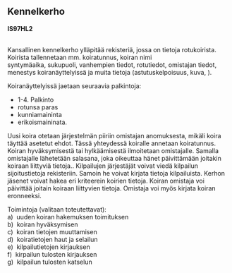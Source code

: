 Kennelkerho
-----------

**IS97HL2** \
 

Kansallinen kennelkerho ylläpitää rekisteriä, jossa on tietoja
rotukoirista.  Koirista tallennetaan mm. koiratunnus, koiran nimi \
syntymäaika, sukupuoli, vanhempien tiedot, rotutiedot, omistajan tiedot,
menestys koiranäyttelyissä ja muita tietoja (astutuskelpoisuus, kuva, ).

Koiranäyttelyissä jaetaan seuraavia palkintoja:

-   1-4. Palkinto
-   rotunsa paras
-   kunniamaininta
-   erikoismaininata.

Uusi koira otetaan järjestelmän piiriin omistajan anomuksesta, mikäli
koira täyttää asetetut ehdot. Tässä yhteydessä koiralle annetaan
koiratunnus. Koiran hyväksymisestä tai hylkäämisestä ilmoitetaan
omistajalle. Samalla omistajalle lähetetään salasana, joka oikeuttaa
hänet päivittämään joitakin koiraan liittyviä tietoja.. Kilpailujen
järjestäjät voivat viedä kilpailun sijoitustietoja rekisteriin. Samoin
he voivat kirjata tietoja kilpailuista. Kerhon jäsenet voivat hakea eri
kriteerein koirien tietoja. Koiran omistaja voi päivittää joitain
koiraan liittyvien tietoja. Omistaja voi myös kirjata koiran eronneeksi.

Toimintoja (valitaan toteutettavat): \
a)  uuden koiran hakemuksen toimituksen \
b)  koiran hyväksymisen \
c)  koiran tietojen muuttamisen \
d)  koiratietojen haut ja selailun \
e)  kilpailutietojen kirjauksen \
f)  kirpailun tulosten kirjauksen \
g)  kilpailun tulosten katselun \
 
